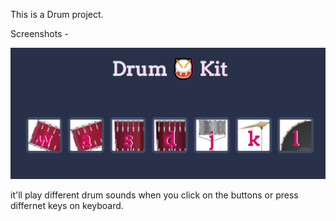 This is a Drum project. 


Screenshots - 

![alt text](image.png)

it'll play different drum sounds when you click on the buttons or press differnet keys on keyboard.